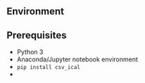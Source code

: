 
## Environment

## Prerequisites
- Python 3
- Anaconda/Jupyter notebook environment
- `pip install csv_ical`
- 